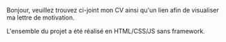 Bonjour, veuillez trouvez ci-joint mon CV ainsi qu'un lien afin de visualiser ma lettre de motivation.

L'ensemble du projet a été réalisé en HTML/CSS/JS sans framework.
